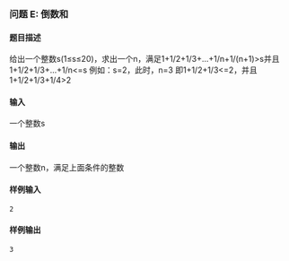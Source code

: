 ### 问题 E: 倒数和

#### 题目描述

给出一个整数s(1≤s≤20)，求出一个n，满足1+1/2+1/3+...+1/n+1/(n+1)>s并且1+1/2+1/3+...+1/n<=s
例如：s=2，此时，n=3
即1+1/2+1/3<=2，并且 1+1/2+1/3+1/4>2

#### 输入

一个整数s

#### 输出

一个整数n，满足上面条件的整数

#### 样例输入

```
2
```

#### 样例输出

```
3
```